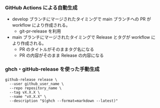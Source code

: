 ### GitHub Actions による自動生成

- develop ブランチにマージされたタイミングで main ブランチへの PR が workflow により作成される。
  - git-pr-release を利用
- main ブランチにマージされたタイミングで Release とタグが workflow により作成される。
  - PR のタイトルがそのままタグ名になる
  - PR の内容がそのまま Release の内容になる

### ghch・gitHub-release を使った手動生成

```
github-release release \
  --user github_user_name \
  --repo repository_name \
  --tag vX.X.X \
  --name "vX.X.X" \
  --description "$(ghch --format=markdown --latest)"
```
